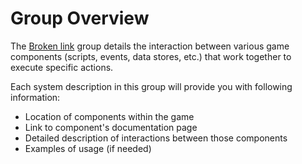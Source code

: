# Group Overview

The [Broken link](broken-reference "mention") group details the interaction between various game components (scripts, events, data stores, etc.) that work together to execute specific actions.

Each system description in this group will provide you with following information:

* Location of components within the game
* Link to component's documentation page
* Detailed description of interactions between those components
* Examples of usage (if needed)



